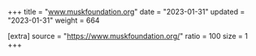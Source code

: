 +++
title = "www.muskfoundation.org"
date = "2023-01-31"
updated = "2023-01-31"
weight = 664

[extra]
source = "https://www.muskfoundation.org/"
ratio = 100
size = 1
+++

